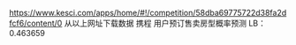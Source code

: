 https://www.kesci.com/apps/home/#!/competition/58dba69775722d38fa2dfcf6/content/0
从以上网址下载数据
携程 用户预订售卖房型概率预测
LB：0.463659
